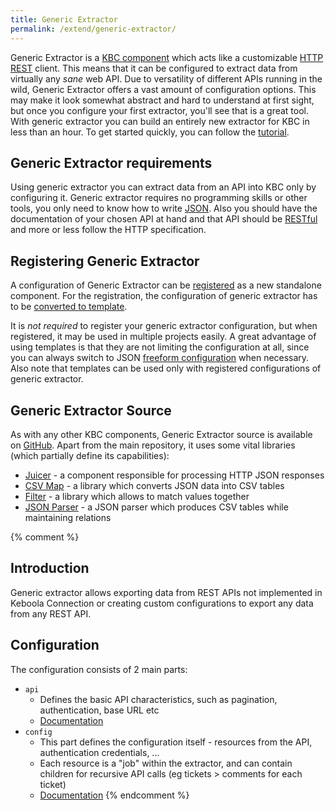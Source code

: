```yaml
---
title: Generic Extractor
permalink: /extend/generic-extractor/
---
```


Generic Extractor is a [KBC component](/overview/) which acts like a customizable 
[HTTP REST](/generic-extractor/tutorial/rest/) client. This means that it can be configured to extract data from
virtually any *sane* web API. Due to versatility of different APIs running in the wild, 
Generic Extractor offers a vast amount of configuration options. This may make it 
look somewhat abstract and hard to understand at first sight, but once you configure
your first extractor, you'll see that is a great tool. With generic extractor you can
build an entirely new extractor for KBC in less than an hour. 
To get started quickly, you can follow the [tutorial](/extend/generic-extractor/tutorial).

## Generic Extractor requirements
Using generic extractor you can extract data from an API into KBC only by configuring it. 
Generic extractor requires no programming skills or other tools, you only 
need to know how to write [JSON](/extend/generic-extractor/tutorial/json/). 
Also you should have the documentation of your chosen API at hand and that API should
be [RESTful](/extend/generic-extractor/tutorial/rest/) and more or less follow the HTTP specification. 

## Registering Generic Extractor
A configuration of Generic Extractor can be [registered](/extend/registration/) as 
a new standalone component. For the registration, the configuration of 
generic extractor has to be [converted to template](todo).

It is *not required* to register your generic extractor configuration, but when registered, 
it may be used in multiple projects easily. A great advantage of using templates is that they
are not limiting the configuration at all, since you can always switch to JSON [freeform 
configuration](todo) when necessary. Also note that templates can be used only with registered
configurations of generic extractor.

## Generic Extractor Source 
As with any other KBC components, Generic Extractor source is available on 
[GitHub](https://github.com/keboola/generic-extractor/). Apart from the 
main repository, it uses some vital libraries (which partially define its capabilities):

- [Juicer](https://github.com/keboola/juicer) - a component responsible for processing HTTP JSON responses
- [CSV Map](https://github.com/keboola/php-csvmap) - a library which converts JSON data into CSV tables
- [Filter](https://github.com/keboola/php-filter) - a library which allows to match values together
- [JSON Parser](https://github.com/keboola/php-jsonparser) - a JSON parser which produces CSV tables while maintaining relations

{% comment %}
## Introduction
Generic extractor allows exporting data from REST APIs not implemented in Keboola Connection or 
creating custom configurations to export any data from any REST API.

## Configuration
The configuration consists of 2 main parts:

- `api`
    - Defines the basic API characteristics, such as pagination, authentication, base URL etc
    - [Documentation](/extend/generic-extractor/api/)
- `config`
    - This part defines the configuration itself - resources from the API, authentication credentials, ...
    - Each resource is a "job" within the extractor, and can contain children for recursive API calls (eg tickets > comments for each ticket)
    - [Documentation](/extend/generic-extractor/config/)
{% endcomment %}